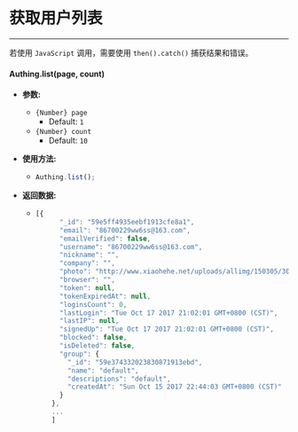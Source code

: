 # 获取用户列表

----------

若使用 ```JavaScript``` 调用，需要使用 ```then().catch()``` 捕获结果和错误。

#### Authing.list(page, count)

- **参数:**

  - ```{Number} page```
    - Default: ```1```
  - ```{Number} count```
    - Default: ```10```

- **使用方法:**

  - ``` javascript
	Authing.list();
  	```

- **返回数据:**

  - ``` javascript
  	[{
          "_id": "59e5ff4935eebf1913cfe8a1",
          "email": "86700229ww6ss@163.com",
          "emailVerified": false,
          "username": "86700229ww6ss@163.com",
          "nickname": "",
          "company": "",
          "photo": "http://www.xiaohehe.net/uploads/allimg/150305/304-1503051H136.png",
          "browser": "",
          "token": null,
          "tokenExpiredAt": null,
          "loginsCount": 0,
          "lastLogin": "Tue Oct 17 2017 21:02:01 GMT+0800 (CST)",
          "lastIP": null,
          "signedUp": "Tue Oct 17 2017 21:02:01 GMT+0800 (CST)",
          "blocked": false,
          "isDeleted": false,
          "group": {
            "_id": "59e374332023830871913ebd",
            "name": "default",
            "descriptions": "default",
            "createdAt": "Sun Oct 15 2017 22:44:03 GMT+0800 (CST)"
          }
    	},
    	...
    	]
    ```
